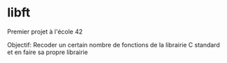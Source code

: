 # libft

Premier projet à l'école 42

Objectif:
Recoder un certain nombre de fonctions de la librairie C standard et en faire sa propre librairie
